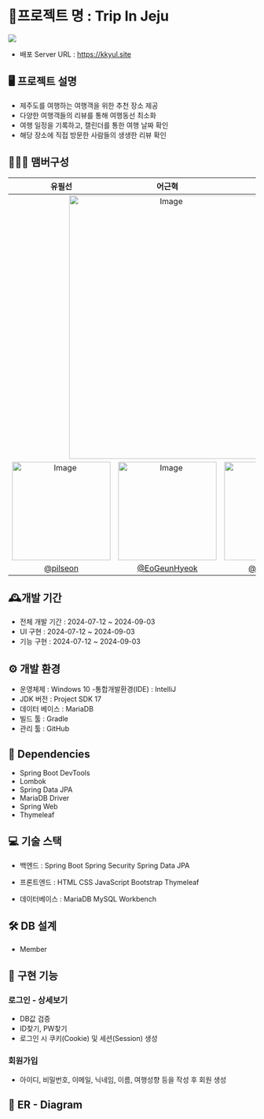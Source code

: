 # 🚀프로젝트 명 : Trip In Jeju

<img src="https://github.com/user-attachments/assets/1c871a74-31f9-498a-9bdf-0fda3adf97d4" style="border-radius: 10%;">

* 배포 Server URL : https://kkyul.site

## 🖥️ 프로젝트 설명

* 제주도를 여행하는 여행객을 위한 추천 장소 제공
* 다양한 여행객들의 리뷰를 통해 여행동선 최소화
* 여행 일정을 기록하고, 캘린더를 통한 여행 날짜 확인
* 해당 장소에 직접 방문한 사람들의 생생한 리뷰 확인

## 🧑‍🤝‍🧑 맴버구성
<table class="tg" style="margin-left:auto; margin-right:auto;"><thead>
  <tr>
    <th class="tg-c3ow">유필선</th>
    <th class="tg-c3ow">어근혁</th>
    <th class="tg-c3ow">송현지</th>
  </tr></thead>
<tbody style="margin-left:auto; margin-right:auto;">
  <tr>
    <td class="tg-c3ow" colspan="3" style="text-align: center;"><img src="https://github.com/user-attachments/assets/33c31826-9cff-4aab-bc9d-f27ba7734427" alt="Image" width="400" height="535"></td>
  </tr>
  <tr>
    <td class="tg-c3ow" style="text-align: center;"><img src="https://github.com/user-attachments/assets/fe07e6b3-d3d8-4428-8fbc-b77e7849ac12" alt="Image" width="200" height="200"></td>
    <td class="tg-c3ow" style="text-align: center;"><img src="https://github.com/user-attachments/assets/c35b7954-7d27-4277-a572-07b875651c0b" alt="Image" width="200" height="200"></td>
    <td class="tg-c3ow" style="text-align: center;"><img src="https://github.com/user-attachments/assets/9fd227fb-dbcf-49c9-bf32-86e72c9bfa91" alt="Image" width="200" height="200"></td>
  </tr>
  <tr>
    <td class="tg-c3ow" style="text-align: center;"><a href="https://github.com/pilseon" target="_blank" rel="noopener noreferrer">@pilseon</a></td>
    <td class="tg-c3ow" style="text-align: center;"><a href="https://github.com/EoGeunHyeok" target="_blank" rel="noopener noreferrer">@EoGeunHyeok</a></td>
    <td class="tg-c3ow" style="text-align: center;"><a href="https://github.com/hyunji1205" target="_blank" rel="noopener noreferrer">@hyunji1205</a></td>
  </tr>
</tbody></table>

## 🕰️개발 기간

* 전체 개발 기간 : 2024-07-12 ~ 2024-09-03
* UI 구현 : 2024-07-12 ~ 2024-09-03
* 기능 구현 : 2024-07-12 ~ 2024-09-03

## ⚙ 개발 환경
* 운영체제 : Windows 10 -통합개발환경(IDE) : IntelliJ
* JDK 버전 : Project SDK 17
*  데이터 베이스 : MariaDB
*  빌드 툴 : Gradle
*  관리 툴 : GitHub

## 🔌 Dependencies
* Spring Boot DevTools
* Lombok
* Spring Data JPA
* MariaDB Driver
* Spring Web
* Thymeleaf

## 💻 기술 스택
* 백엔드
  : Spring Boot
  Spring Security
  Spring Data JPA

* 프론트엔드
  : HTML
  CSS
  JavaScript
  Bootstrap
  Thymeleaf

* 데이터베이스
  : MariaDB
  MySQL Workbench

## 🛠 DB 설계
* Member

## 📌 구현 기능
### 로그인 - 상세보기
* DB값 검증
* ID찾기, PW찾기
* 로그인 시 쿠키(Cookie) 및 세션(Session) 생성
### 회원가입
* 아이디, 비밀번호, 이메일, 닉네임, 이름, 여행성향 등을 작성 후 회원 생성 


## 🔗 ER - Diagram
